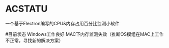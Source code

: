 # ACSTATU
一个基于Electron编写的CPU&amp;内存占用百分比监测小软件

#目前状态
Windows工作良好
MAC下内存监测失效（推断OS模组在MAC上工作不正常，寻找新的解决方案）
